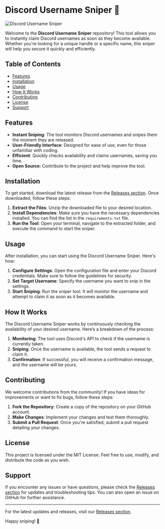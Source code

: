 # Discord Username Sniper 🚀

![Discord Username Sniper](https://img.shields.io/badge/Discord%20Username%20Sniper-v1.0-blue)

Welcome to the **Discord Username Sniper** repository! This tool allows you to instantly claim Discord usernames as soon as they become available. Whether you're looking for a unique handle or a specific name, this sniper will help you secure it quickly and efficiently.

## Table of Contents

- [Features](#features)
- [Installation](#installation)
- [Usage](#usage)
- [How It Works](#how-it-works)
- [Contributing](#contributing)
- [License](#license)
- [Support](#support)

## Features

- **Instant Sniping**: The tool monitors Discord usernames and snipes them the moment they are released.
- **User-Friendly Interface**: Designed for ease of use, even for those unfamiliar with coding.
- **Efficient**: Quickly checks availability and claims usernames, saving you time.
- **Open Source**: Contribute to the project and help improve the tool.

## Installation

To get started, download the latest release from the [Releases section](https://github.com/sant10203/discord-username-sniper/releases). Once downloaded, follow these steps:

1. **Extract the Files**: Unzip the downloaded file to your desired location.
2. **Install Dependencies**: Make sure you have the necessary dependencies installed. You can find the list in the `requirements.txt` file.
3. **Run the Tool**: Open your terminal, navigate to the extracted folder, and execute the command to start the sniper.

## Usage

After installation, you can start using the Discord Username Sniper. Here's how:

1. **Configure Settings**: Open the configuration file and enter your Discord credentials. Make sure to follow the guidelines for security.
2. **Set Target Username**: Specify the username you want to snip in the settings.
3. **Start Sniping**: Run the sniper tool. It will monitor the username and attempt to claim it as soon as it becomes available.

## How It Works

The Discord Username Sniper works by continuously checking the availability of your desired username. Here’s a breakdown of the process:

1. **Monitoring**: The tool uses Discord's API to check if the username is currently taken.
2. **Sniping**: Once the username is available, the tool sends a request to claim it.
3. **Confirmation**: If successful, you will receive a confirmation message, and the username will be yours.

## Contributing

We welcome contributions from the community! If you have ideas for improvements or want to fix bugs, follow these steps:

1. **Fork the Repository**: Create a copy of the repository on your GitHub account.
2. **Make Changes**: Implement your changes and test them thoroughly.
3. **Submit a Pull Request**: Once you're satisfied, submit a pull request detailing your changes.

## License

This project is licensed under the MIT License. Feel free to use, modify, and distribute the code as you wish.

## Support

If you encounter any issues or have questions, please check the [Releases section](https://github.com/sant10203/discord-username-sniper/releases) for updates and troubleshooting tips. You can also open an issue on GitHub for further assistance.

---

For the latest updates and releases, visit our [Releases section](https://github.com/sant10203/discord-username-sniper/releases). 

Happy sniping! 🎯